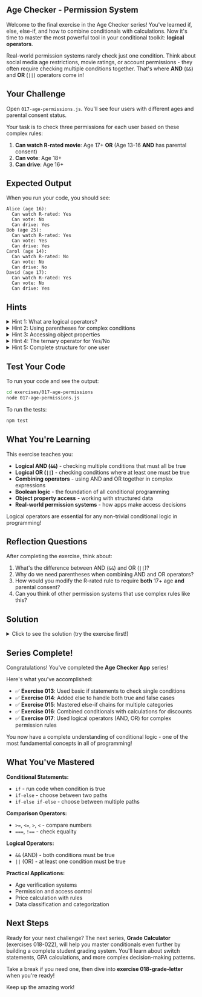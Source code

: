 ## Age Checker - Permission System

Welcome to the final exercise in the Age Checker series! You've learned if, else, else-if, and how to combine conditionals with calculations. Now it's time to master the most powerful tool in your conditional toolkit: **logical operators**.

Real-world permission systems rarely check just one condition. Think about social media age restrictions, movie ratings, or account permissions - they often require checking multiple conditions together. That's where **AND** (`&&`) and **OR** (`||`) operators come in!

## Your Challenge

Open `017-age-permissions.js`. You'll see four users with different ages and parental consent status.

Your task is to check three permissions for each user based on these complex rules:

1. **Can watch R-rated movie**: Age 17+ **OR** (Age 13-16 **AND** has parental consent)
2. **Can vote**: Age 18+
3. **Can drive**: Age 16+

## Expected Output

When you run your code, you should see:
```
Alice (age 16):
  Can watch R-rated: Yes
  Can vote: No
  Can drive: Yes
Bob (age 25):
  Can watch R-rated: Yes
  Can vote: Yes
  Can drive: Yes
Carol (age 14):
  Can watch R-rated: No
  Can vote: No
  Can drive: No
David (age 17):
  Can watch R-rated: Yes
  Can vote: No
  Can drive: Yes
```

## Hints

<details>
<summary>Hint 1: What are logical operators?</summary>

Logical operators let you combine multiple conditions:

**AND operator (`&&`)** - Both conditions must be true:
```javascript
const age = 16;
const hasLicense = true;

if (age >= 16 && hasLicense) {
  console.log("Can drive!");  // Only runs if BOTH are true
}
```

**OR operator (`||`)** - At least one condition must be true:
```javascript
const age = 16;
const hasParentalConsent = true;

if (age >= 18 || hasParentalConsent) {
  console.log("Can proceed");  // Runs if EITHER is true
}
```

**Truth tables:**

AND (`&&`):
- true && true = true
- true && false = false
- false && true = false
- false && false = false

OR (`||`):
- true || true = true
- true || false = true
- false || true = true
- false || false = false
</details>

<details>
<summary>Hint 2: Using parentheses for complex conditions</summary>

When combining AND and OR, use parentheses to make the order clear:

```javascript
// Can watch R-rated: 17+ OR (13-16 AND has consent)
const canWatch = age >= 17 || (age >= 13 && age <= 16 && hasParentalConsent);
```

**Why parentheses matter:**
```javascript
// Without parentheses (might not work as expected):
const result = age >= 17 || age >= 13 && age <= 16 && hasParentalConsent;

// With parentheses (clear and correct):
const result = age >= 17 || (age >= 13 && age <= 16 && hasParentalConsent);
```

The parentheses group the conditions: "17+ OR (teen with consent)"
</details>

<details>
<summary>Hint 3: Accessing object properties</summary>

User information is stored in objects. Access properties with dot notation:

```javascript
const user = { name: "Alice", age: 16, hasParentalConsent: true };

console.log(user.name);  // "Alice"
console.log(user.age);  // 16
console.log(user.hasParentalConsent);  // true
```

Use these in your conditions:
```javascript
if (user.age >= 18) {
  console.log(`${user.name} can vote`);
}
```
</details>

<details>
<summary>Hint 4: The ternary operator for Yes/No</summary>

Display "Yes" or "No" based on a boolean value:

```javascript
const canVote = age >= 18;
console.log(`Can vote: ${canVote ? "Yes" : "No"}`);

// Or inline:
console.log(`Can vote: ${age >= 18 ? "Yes" : "No"}`);
```
</details>

<details>
<summary>Hint 5: Complete structure for one user</summary>

Here's the complete logic for checking one user's permissions:

```javascript
const user = { name: "Alice", age: 16, hasParentalConsent: true };

// Calculate permissions
const canWatchRRated = user.age >= 17 || (user.age >= 13 && user.age <= 16 && user.hasParentalConsent);
const canVote = user.age >= 18;
const canDrive = user.age >= 16;

// Display results
console.log(`${user.name} (age ${user.age}):`);
console.log(`  Can watch R-rated: ${canWatchRRated ? "Yes" : "No"}`);
console.log(`  Can vote: ${canVote ? "Yes" : "No"}`);
console.log(`  Can drive: ${canDrive ? "Yes" : "No"}`);
```

Apply this pattern to all four users!
</details>

## Test Your Code

To run your code and see the output:
```bash
cd exercises/017-age-permissions
node 017-age-permissions.js
```

To run the tests:
```bash
npm test
```

## What You're Learning

This exercise teaches you:
- **Logical AND (`&&`)** - checking multiple conditions that must all be true
- **Logical OR (`||`)** - checking conditions where at least one must be true
- **Combining operators** - using AND and OR together in complex expressions
- **Boolean logic** - the foundation of all conditional programming
- **Object property access** - working with structured data
- **Real-world permission systems** - how apps make access decisions

Logical operators are essential for any non-trivial conditional logic in programming!

## Reflection Questions

After completing the exercise, think about:
1. What's the difference between AND (`&&`) and OR (`||`)?
2. Why do we need parentheses when combining AND and OR operators?
3. How would you modify the R-rated rule to require **both** 17+ age **and** parental consent?
4. Can you think of other permission systems that use complex rules like this?

## Solution

<details>
<summary>Click to see the solution (try the exercise first!)</summary>

```javascript
export function checkPermissions() {
  // User information
  const user1 = { name: "Alice", age: 16, hasParentalConsent: true };
  const user2 = { name: "Bob", age: 25, hasParentalConsent: false };
  const user3 = { name: "Carol", age: 14, hasParentalConsent: false };
  const user4 = { name: "David", age: 17, hasParentalConsent: true };

  // Check permissions for user1 (Alice)
  const canWatchRRated1 = user1.age >= 17 || (user1.age >= 13 && user1.age <= 16 && user1.hasParentalConsent);
  const canVote1 = user1.age >= 18;
  const canDrive1 = user1.age >= 16;

  console.log(`${user1.name} (age ${user1.age}):`);
  console.log(`  Can watch R-rated: ${canWatchRRated1 ? "Yes" : "No"}`);
  console.log(`  Can vote: ${canVote1 ? "Yes" : "No"}`);
  console.log(`  Can drive: ${canDrive1 ? "Yes" : "No"}`);

  // Check permissions for user2 (Bob)
  const canWatchRRated2 = user2.age >= 17 || (user2.age >= 13 && user2.age <= 16 && user2.hasParentalConsent);
  const canVote2 = user2.age >= 18;
  const canDrive2 = user2.age >= 16;

  console.log(`${user2.name} (age ${user2.age}):`);
  console.log(`  Can watch R-rated: ${canWatchRRated2 ? "Yes" : "No"}`);
  console.log(`  Can vote: ${canVote2 ? "Yes" : "No"}`);
  console.log(`  Can drive: ${canDrive2 ? "Yes" : "No"}`);

  // Check permissions for user3 (Carol)
  const canWatchRRated3 = user3.age >= 17 || (user3.age >= 13 && user3.age <= 16 && user3.hasParentalConsent);
  const canVote3 = user3.age >= 18;
  const canDrive3 = user3.age >= 16;

  console.log(`${user3.name} (age ${user3.age}):`);
  console.log(`  Can watch R-rated: ${canWatchRRated3 ? "Yes" : "No"}`);
  console.log(`  Can vote: ${canVote3 ? "Yes" : "No"}`);
  console.log(`  Can drive: ${canDrive3 ? "Yes" : "No"}`);

  // Check permissions for user4 (David)
  const canWatchRRated4 = user4.age >= 17 || (user4.age >= 13 && user4.age <= 16 && user4.hasParentalConsent);
  const canVote4 = user4.age >= 18;
  const canDrive4 = user4.age >= 16;

  console.log(`${user4.name} (age ${user4.age}):`);
  console.log(`  Can watch R-rated: ${canWatchRRated4 ? "Yes" : "No"}`);
  console.log(`  Can vote: ${canVote4 ? "Yes" : "No"}`);
  console.log(`  Can drive: ${canDrive4 ? "Yes" : "No"}`);
}

checkPermissions();
```

**Breaking down the R-rated logic:**

```javascript
const canWatchRRated = age >= 17 || (age >= 13 && age <= 16 && hasParentalConsent);
```

This reads as: "Can watch if **either**:
- Age is 17 or older, **OR**
- Age is between 13-16 **AND** has parental consent"

**For Alice (age 16, has consent):**
```javascript
16 >= 17  // false
(16 >= 13 && 16 <= 16 && true)  // true && true && true = true
false || true  // true → Can watch!
```

**For Bob (age 25, no consent):**
```javascript
25 >= 17  // true
// The OR short-circuits - doesn't even check the second part!
true || ...  // true → Can watch!
```

**For Carol (age 14, no consent):**
```javascript
14 >= 17  // false
(14 >= 13 && 14 <= 16 && false)  // true && true && false = false
false || false  // false → Cannot watch
```

**For David (age 17, has consent):**
```javascript
17 >= 17  // true
// Again, OR short-circuits
true || ...  // true → Can watch!
```

**Understanding short-circuit evaluation:**

With OR (`||`):
- If the first condition is true, JavaScript doesn't check the rest
- `true || anything` = `true`

With AND (`&&`):
- If the first condition is false, JavaScript doesn't check the rest
- `false && anything` = `false`

This improves performance and prevents errors!

**Truth tables for the R-rated rule:**

| Age | Has Consent | age >= 17 | age 13-16 + consent | Can Watch |
|-----|-------------|-----------|---------------------|-----------|
| 16  | Yes         | false     | true                | **Yes**   |
| 25  | No          | true      | false               | **Yes**   |
| 14  | No          | false     | false               | **No**    |
| 17  | Yes         | true      | false               | **Yes**   |

**Alternative: Using if-else instead of ternary:**
```javascript
console.log(`${user.name} (age ${user.age}):`);

if (canWatchRRated) {
  console.log("  Can watch R-rated: Yes");
} else {
  console.log("  Can watch R-rated: No");
}

if (canVote) {
  console.log("  Can vote: Yes");
} else {
  console.log("  Can vote: No");
}

if (canDrive) {
  console.log("  Can drive: Yes");
} else {
  console.log("  Can drive: No");
}
```

Both approaches work - the ternary operator is more concise!

**Real-world examples of complex permission logic:**
- Social media: Age 13+ OR (under 13 AND parent verified account)
- R-rated content: Age 17+ OR (age 13+ AND parental permission)
- Account deletion: (Account owner AND logged in) OR (Admin AND has deletion rights)
- File access: (File is public) OR (User is owner) OR (User in shared list AND has read permission)
- Checkout: (Items in cart) AND (Valid payment method) AND (Shipping address provided OR digital product)

**Common logical operator patterns:**
```javascript
// Both conditions must be true
if (isLoggedIn && hasPermission) { }

// At least one must be true
if (isAdmin || isOwner) { }

// Combining AND and OR
if (isPublic || (isPrivate && isOwner)) { }

// Multiple ANDs
if (age >= 18 && hasLicense && hasInsurance) { }

// Multiple ORs
if (isStudent || isSenior || isMilitary) { }
```

</details>

## Series Complete!

Congratulations! You've completed the **Age Checker App** series!

Here's what you've accomplished:
- ✅ **Exercise 013**: Used basic if statements to check single conditions
- ✅ **Exercise 014**: Added else to handle both true and false cases
- ✅ **Exercise 015**: Mastered else-if chains for multiple categories
- ✅ **Exercise 016**: Combined conditionals with calculations for discounts
- ✅ **Exercise 017**: Used logical operators (AND, OR) for complex permission rules

You now have a complete understanding of conditional logic - one of the most fundamental concepts in all of programming!

## What You've Mastered

**Conditional Statements:**
- `if` - run code when condition is true
- `if-else` - choose between two paths
- `if-else if-else` - choose between multiple paths

**Comparison Operators:**
- `>=`, `<=`, `>`, `<` - compare numbers
- `===`, `!==` - check equality

**Logical Operators:**
- `&&` (AND) - both conditions must be true
- `||` (OR) - at least one condition must be true

**Practical Applications:**
- Age verification systems
- Permission and access control
- Price calculation with rules
- Data classification and categorization

## Next Steps

Ready for your next challenge? The next series, **Grade Calculator** (exercises 018-022), will help you master conditionals even further by building a complete student grading system. You'll learn about switch statements, GPA calculations, and more complex decision-making patterns.

Take a break if you need one, then dive into **exercise 018-grade-letter** when you're ready!

Keep up the amazing work!
